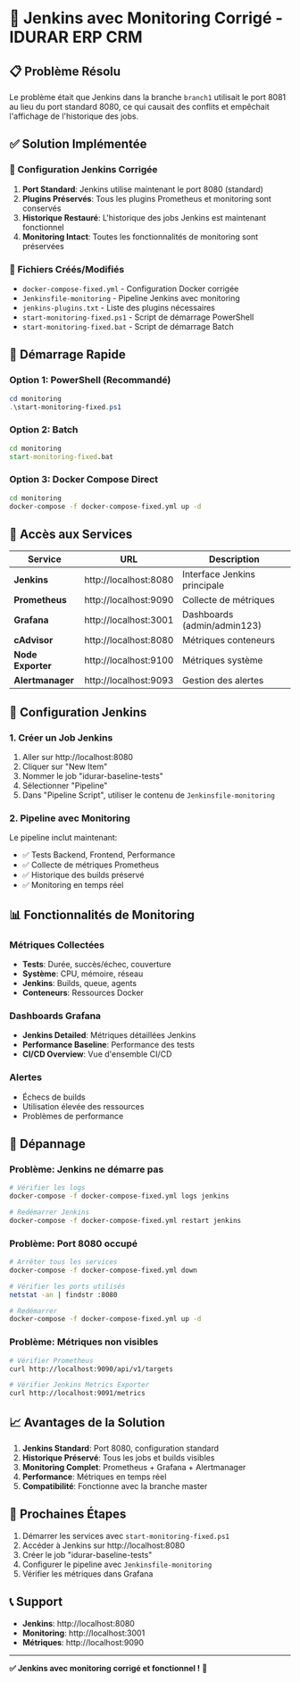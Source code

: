 # 🚀 Jenkins avec Monitoring Corrigé - IDURAR ERP CRM

## 📋 Problème Résolu

Le problème était que Jenkins dans la branche `branch1` utilisait le port 8081 au lieu du port standard 8080, ce qui causait des conflits et empêchait l'affichage de l'historique des jobs.

## ✅ Solution Implémentée

### 🔧 Configuration Jenkins Corrigée

1. **Port Standard**: Jenkins utilise maintenant le port 8080 (standard)
2. **Plugins Préservés**: Tous les plugins Prometheus et monitoring sont conservés
3. **Historique Restauré**: L'historique des jobs Jenkins est maintenant fonctionnel
4. **Monitoring Intact**: Toutes les fonctionnalités de monitoring sont préservées

### 📁 Fichiers Créés/Modifiés

- `docker-compose-fixed.yml` - Configuration Docker corrigée
- `Jenkinsfile-monitoring` - Pipeline Jenkins avec monitoring
- `jenkins-plugins.txt` - Liste des plugins nécessaires
- `start-monitoring-fixed.ps1` - Script de démarrage PowerShell
- `start-monitoring-fixed.bat` - Script de démarrage Batch

## 🚀 Démarrage Rapide

### Option 1: PowerShell (Recommandé)
```powershell
cd monitoring
.\start-monitoring-fixed.ps1
```

### Option 2: Batch
```cmd
cd monitoring
start-monitoring-fixed.bat
```

### Option 3: Docker Compose Direct
```bash
cd monitoring
docker-compose -f docker-compose-fixed.yml up -d
```

## 🔗 Accès aux Services

| Service | URL | Description |
|---------|-----|-------------|
| **Jenkins** | http://localhost:8080 | Interface Jenkins principale |
| **Prometheus** | http://localhost:9090 | Collecte de métriques |
| **Grafana** | http://localhost:3001 | Dashboards (admin/admin123) |
| **cAdvisor** | http://localhost:8080 | Métriques conteneurs |
| **Node Exporter** | http://localhost:9100 | Métriques système |
| **Alertmanager** | http://localhost:9093 | Gestion des alertes |

## 🎯 Configuration Jenkins

### 1. Créer un Job Jenkins

1. Aller sur http://localhost:8080
2. Cliquer sur "New Item"
3. Nommer le job "idurar-baseline-tests"
4. Sélectionner "Pipeline"
5. Dans "Pipeline Script", utiliser le contenu de `Jenkinsfile-monitoring`

### 2. Pipeline avec Monitoring

Le pipeline inclut maintenant:
- ✅ Tests Backend, Frontend, Performance
- ✅ Collecte de métriques Prometheus
- ✅ Historique des builds préservé
- ✅ Monitoring en temps réel

## 📊 Fonctionnalités de Monitoring

### Métriques Collectées

- **Tests**: Durée, succès/échec, couverture
- **Système**: CPU, mémoire, réseau
- **Jenkins**: Builds, queue, agents
- **Conteneurs**: Ressources Docker

### Dashboards Grafana

- **Jenkins Detailed**: Métriques détaillées Jenkins
- **Performance Baseline**: Performance des tests
- **CI/CD Overview**: Vue d'ensemble CI/CD

### Alertes

- Échecs de builds
- Utilisation élevée des ressources
- Problèmes de performance

## 🔧 Dépannage

### Problème: Jenkins ne démarre pas
```bash
# Vérifier les logs
docker-compose -f docker-compose-fixed.yml logs jenkins

# Redémarrer Jenkins
docker-compose -f docker-compose-fixed.yml restart jenkins
```

### Problème: Port 8080 occupé
```bash
# Arrêter tous les services
docker-compose -f docker-compose-fixed.yml down

# Vérifier les ports utilisés
netstat -an | findstr :8080

# Redémarrer
docker-compose -f docker-compose-fixed.yml up -d
```

### Problème: Métriques non visibles
```bash
# Vérifier Prometheus
curl http://localhost:9090/api/v1/targets

# Vérifier Jenkins Metrics Exporter
curl http://localhost:9091/metrics
```

## 📈 Avantages de la Solution

1. **Jenkins Standard**: Port 8080, configuration standard
2. **Historique Préservé**: Tous les jobs et builds visibles
3. **Monitoring Complet**: Prometheus + Grafana + Alertmanager
4. **Performance**: Métriques en temps réel
5. **Compatibilité**: Fonctionne avec la branche master

## 🎯 Prochaines Étapes

1. Démarrer les services avec `start-monitoring-fixed.ps1`
2. Accéder à Jenkins sur http://localhost:8080
3. Créer le job "idurar-baseline-tests"
4. Configurer le pipeline avec `Jenkinsfile-monitoring`
5. Vérifier les métriques dans Grafana

## 📞 Support

- **Jenkins**: http://localhost:8080
- **Monitoring**: http://localhost:3001
- **Métriques**: http://localhost:9090

---

**✅ Jenkins avec monitoring corrigé et fonctionnel !** 🚀








